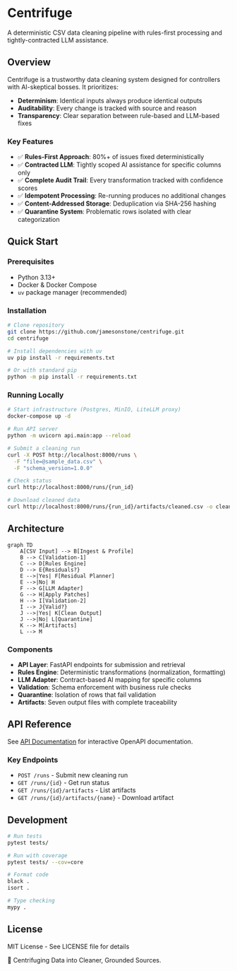 # Centrifuge

A deterministic CSV data cleaning pipeline with rules-first processing and tightly-contracted LLM assistance.

## Overview

Centrifuge is a trustworthy data cleaning system designed for controllers with AI-skeptical bosses. It prioritizes:
- **Determinism**: Identical inputs always produce identical outputs
- **Auditability**: Every change is tracked with source and reason
- **Transparency**: Clear separation between rule-based and LLM-based fixes

### Key Features

- ✅ **Rules-First Approach**: 80%+ of issues fixed deterministically
- ✅ **Contracted LLM**: Tightly scoped AI assistance for specific columns only
- ✅ **Complete Audit Trail**: Every transformation tracked with confidence scores
- ✅ **Idempotent Processing**: Re-running produces no additional changes
- ✅ **Content-Addressed Storage**: Deduplication via SHA-256 hashing
- ✅ **Quarantine System**: Problematic rows isolated with clear categorization

## Quick Start

### Prerequisites

- Python 3.13+
- Docker & Docker Compose
- `uv` package manager (recommended)

### Installation

```bash
# Clone repository
git clone https://github.com/jamesonstone/centrifuge.git
cd centrifuge

# Install dependencies with uv
uv pip install -r requirements.txt

# Or with standard pip
python -m pip install -r requirements.txt
```

### Running Locally

```bash
# Start infrastructure (Postgres, MinIO, LiteLLM proxy)
docker-compose up -d

# Run API server
python -m uvicorn api.main:app --reload

# Submit a cleaning run
curl -X POST http://localhost:8000/runs \
  -F "file=@sample_data.csv" \
  -F "schema_version=1.0.0"

# Check status
curl http://localhost:8000/runs/{run_id}

# Download cleaned data
curl http://localhost:8000/runs/{run_id}/artifacts/cleaned.csv -o cleaned.csv
```

## Architecture

```mermaid
graph TD
    A[CSV Input] --> B[Ingest & Profile]
    B --> C[Validation-1]
    C --> D[Rules Engine]
    D --> E{Residuals?}
    E -->|Yes| F[Residual Planner]
    E -->|No| H
    F --> G[LLM Adapter]
    G --> H[Apply Patches]
    H --> I[Validation-2]
    I --> J{Valid?}
    J -->|Yes| K[Clean Output]
    J -->|No| L[Quarantine]
    K --> M[Artifacts]
    L --> M
```

### Components

- **API Layer**: FastAPI endpoints for submission and retrieval
- **Rules Engine**: Deterministic transformations (normalization, formatting)
- **LLM Adapter**: Contract-based AI mapping for specific columns
- **Validation**: Schema enforcement with business rule checks
- **Quarantine**: Isolation of rows that fail validation
- **Artifacts**: Seven output files with complete traceability

## API Reference

See [API Documentation](http://localhost:8000/docs) for interactive OpenAPI documentation.

### Key Endpoints

- `POST /runs` - Submit new cleaning run
- `GET /runs/{id}` - Get run status
- `GET /runs/{id}/artifacts` - List artifacts
- `GET /runs/{id}/artifacts/{name}` - Download artifact

## Development

```bash
# Run tests
pytest tests/

# Run with coverage
pytest tests/ --cov=core

# Format code
black .
isort .

# Type checking
mypy .
```

## License

MIT License - See LICENSE file for details

🧹 Centrifuging Data into Cleaner, Grounded Sources.

